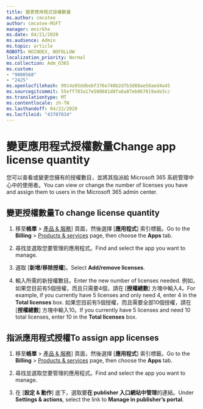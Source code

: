 ```yaml
---
title: 變更應用程式授權數量
ms.author: cmcatee
author: cmcatee-MSFT
manager: mnirkhe
ms.date: 04/21/2020
ms.audience: Admin
ms.topic: article
ROBOTS: NOINDEX, NOFOLLOW
localization_priority: Normal
ms.collection: Adm_O365
ms.custom:
- "9000568"
- "2425"
ms.openlocfilehash: 9914a95ddbebf376e740b2d7b3d88ae58aed4a45
ms.sourcegitcommit: 55eff703a17e500681d8fa6a87eb067019ade3cc
ms.translationtype: MT
ms.contentlocale: zh-TW
ms.lasthandoff: 04/22/2020
ms.locfileid: "43707034"
---
```

# <a name="change-app-license-quantity"></a><span data-ttu-id="03f8c-102">變更應用程式授權數量</span><span class="sxs-lookup"><span data-stu-id="03f8c-102">Change app license quantity</span></span>

<span data-ttu-id="03f8c-103">您可以查看或變更您擁有的授權數目，並將其指派給 Microsoft 365 系統管理中心中的使用者。</span><span class="sxs-lookup"><span data-stu-id="03f8c-103">You can view or change the number of licenses you have and assign them to users in the Microsoft 365 admin center.</span></span> 

## <a name="to-change-license-quantity"></a><span data-ttu-id="03f8c-104">變更授權數量</span><span class="sxs-lookup"><span data-stu-id="03f8c-104">To change license quantity</span></span>

1. <span data-ttu-id="03f8c-105">移至**帳單** > [產品 & 服務](https://go.microsoft.com/fwlink/p/?linkid=842054)] 頁面，然後選擇 [**應用程式**] 索引標籤。</span><span class="sxs-lookup"><span data-stu-id="03f8c-105">Go to the **Billing** > [Products & services](https://go.microsoft.com/fwlink/p/?linkid=842054) page, then choose the **Apps** tab.</span></span>

2. <span data-ttu-id="03f8c-106">尋找並選取您要管理的應用程式。</span><span class="sxs-lookup"><span data-stu-id="03f8c-106">Find and select the app you want to manage.</span></span>  

3. <span data-ttu-id="03f8c-107">選取 [**新增/移除授權**]。</span><span class="sxs-lookup"><span data-stu-id="03f8c-107">Select **Add/remove licenses**.</span></span>

4. <span data-ttu-id="03f8c-108">輸入所需的新授權數目。</span><span class="sxs-lookup"><span data-stu-id="03f8c-108">Enter the new number of licenses needed.</span></span> <span data-ttu-id="03f8c-109">例如，如果您目前有5個授權，而且只需要4個，請在 [**授權總數**] 方塊中輸入4。</span><span class="sxs-lookup"><span data-stu-id="03f8c-109">For example, if you currently have 5 licenses and only need 4, enter 4 in the **Total licenses** box.</span></span> <span data-ttu-id="03f8c-110">如果您目前有5個授權，而且需要全部10個授權，請在 [**授權總數**] 方塊中輸入10。</span><span class="sxs-lookup"><span data-stu-id="03f8c-110">If you currently have 5 licenses and need 10 total licenses, enter 10 in the **Total licenses** box.</span></span>

## <a name="to-assign-app-licenses"></a><span data-ttu-id="03f8c-111">指派應用程式授權</span><span class="sxs-lookup"><span data-stu-id="03f8c-111">To assign app licenses</span></span>

1. <span data-ttu-id="03f8c-112">移至**帳單** > [產品 & 服務](https://go.microsoft.com/fwlink/p/?linkid=842054)] 頁面，然後選擇 [**應用程式**] 索引標籤。</span><span class="sxs-lookup"><span data-stu-id="03f8c-112">Go to the **Billing** > [Products & services](https://go.microsoft.com/fwlink/p/?linkid=842054) page, then choose the **Apps** tab.</span></span>

2. <span data-ttu-id="03f8c-113">尋找並選取您要管理的應用程式。</span><span class="sxs-lookup"><span data-stu-id="03f8c-113">Find and select the app you want to manage.</span></span>  

3. <span data-ttu-id="03f8c-114">在 [**設定 & 動作**] 底下，選取要**在 publisher 入口網站中管理**的連結。</span><span class="sxs-lookup"><span data-stu-id="03f8c-114">Under **Settings & actions**, select the link to **Manage in publisher’s portal**.</span></span>